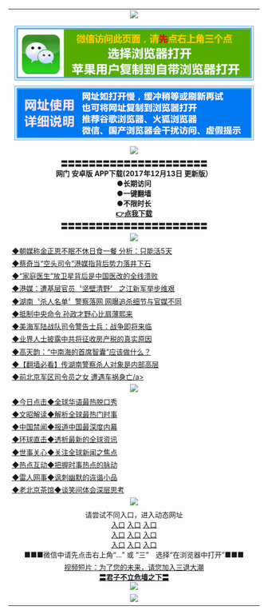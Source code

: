 <table>
<tr>
  <td align=center><img src="https://github.com/gyhhx/image-upload/blob/master/new1.jpg" />
  </td>
  </tr>
  <tr>
  <td align=center><img src="https://github.com/ogategy/image/blob/master/wechat%20advise.jpg" /></td>
  </tr>
  <tr>
    <td align=center><img src="https://github.com/gyhhx/image-upload/blob/master/gy1-wxsm.png" /></td>
  </tr>
   <tr>
    <td align=center>
 <b>〓〓〓〓〓〓〓〓〓〓〓〓〓〓〓〓〓〓〓〓〓<br/>网门  安卓版 APP下载(2017年12月13日 更新版）<br/> ●长期访问<br/> ●一键翻墙<br/>  ●不限时长<br/> 
 <a href="http://t.cn/RTkHemx">👉<b>点我下载</a><br/>〓〓〓〓〓〓〓〓〓〓〓〓〓〓〓〓〓〓〓〓〓<br/>
    </td>
    </tr>
  <tr>
    <td align=center><img src="https://github.com/gyhhx/image-upload/blob/master/yaowen.jpg" /></td>
  </tr>
      <tr>
<td align=left>
<a href="http://4534634.wx.tq.xn--lavamki-9wa.fi/show.htm?c841749&from=gyyw">◆朝媒称金正恩不眠不休日食一餐 分析：只能活5天</a><br/></td>
   </tr>
 <tr>
<td align=left>
<a href="http://4534634.wx.tq.xn--lavamki-9wa.fi/show.htm?c841750&from=gyyw">◆蔡奇当“空头司令”港媒指背后势力落井下石</a><br/>
</td>
   </tr>
 <tr>
<td align=left>
<a href="http://4534634.wx.tq.xn--lavamki-9wa.fi/show.htm?c841745&from=gyyw">◆“家庭医生”放卫星背后是中国医改的全线溃败</a><br/>
</td>
   </tr>
 <tr>
<td align=left>
<a href="http://4534634.wx.tq.xn--lavamki-9wa.fi/show.htm?c841706&from=gyyw">◆港媒：遭基层官员〝坚壁清野〞 之江新军举步维艰</a><br/></td>
  </tr>
  <tr>
<td align=left>
<a href="http://4534634.wx.tq.xn--lavamki-9wa.fi/show.htm?c841696&from=gyyw">◆湖南〝杀人名单〞警察落网 网曝追杀细节与官媒不同</a><br/>
</td>
   </tr>
<tr>
<td align=left>
<a href="http://4534634.wx.tq.xn--lavamki-9wa.fi/show.htm?c841710&from=gyyw">◆抵制中央命令 孙政才野心比肩薄熙来 </a><br/></td>
   </tr>
<tr>
<td align=left>
<a href="http://4534634.wx.tq.xn--lavamki-9wa.fi/show.htm?c841605&from=gyyw">◆美海军陆战队司令警告士兵：战争即将来临</a><br/></td>
 </tr>
   </tr>
 <tr>
<td align=left>
<a href="http://4534634.wx.tq.xn--lavamki-9wa.fi/show.htm?c841598&from=gyyw">◆业界人士披露中共将征收房产税的真实原因</a><br/></td>
 </tr> 
  <tr>
<td align=left>
<a href="http://4534634.wx.tq.xn--lavamki-9wa.fi/show.htm?c841581&from=gyyw">◆高天韵：“中南海的首席智囊”应该做什么？</a><br/>
</td>
</tr>
    <tr>
<td align=left>
<a href="http://4534634.wx.tq.xn--lavamki-9wa.fi/show.htm?c841570&from=gyyw">◆【翻墙必看】传湖南警察杀人对象是内部高层</a><br/></td>
  </tr> 
     <tr>
<td align=left>
<a href="http://4534634.wx.tq.xn--lavamki-9wa.fi/show.htm?c841430&from=gyyw">◆前北京军区司令员之女 遭遇车祸身亡/a><br/></td>
  </tr>
    <tr>
    <td align=center><img src="https://github.com/gyhhx/image-upload/blob/master/shipin.jpg" /></td>
  </tr>
 <tr>
   <td align=left> 
<a href="http://4534634.wx.tq.xn--lavamki-9wa.fi/show.htm?c816850&from=gyyw">◆今日点击◆全球华语最热脱口秀</a><br/>
    </td>
  </tr>
  <tr>
   <td align=left>
<a href="http://4534634.wx.tq.xn--lavamki-9wa.fi/show.htm?c816857&from=gyyw">◆文昭解读◆解析全球最热门时事</a><br/>
    </td>
  </tr>
  <tr>
  <td align=left>
<a href="http://4534634.wx.tq.xn--lavamki-9wa.fi/show.htm?c816860&from=gyyw">◆中国禁闻◆报道中国最深度内幕</a><br/>
   </tr>
  <tr>
     <td align=left>
<a href="http://4534634.wx.tq.xn--lavamki-9wa.fi/show.htm?c816855&from=gyyw">◆环球直击◆透析最新的全球资讯</a><br/>
   </tr>
   <tr>
      <td align=left>
<a href="http://4534634.wx.tq.xn--lavamki-9wa.fi/show.htm?c816851&from=gyyw">◆世事关心◆关注全球新闻之焦点</a><br/>
   </tr>
   <tr>
     <td align=left>
<a href="http://4534634.wx.tq.xn--lavamki-9wa.fi/show.htm?c816852&from=gyyw">◆热点互动◆把握时事热点的脉动</a><br/>
   </tr>
   <tr>
      <td align=left>
<a href="http://4534634.wx.tq.xn--lavamki-9wa.fi/show.htm?c816694&from=gyyw">◆雷人网事◆讽刺幽默的诙谐小品</a><br/>
   </tr>
   <tr>
    <td align=left>
<a href="http://4534634.wx.tq.xn--lavamki-9wa.fi/show.htm?c816650&from=gyyw">◆老北京茶馆◆谈笑间体会深层思考</a><br/>
   </tr>
    <tr>
    <td align=center><img src="https://github.com/gyhhx/image-upload/blob/master/tongdao2.jpg" /></td>
  </tr>
   <tr>
    <td align=center>请尝试不同入口，进入动态网址<br/>
      <a target="_blank" href="https://s3.ap-south-1.amazonaws.com/ogatem/show.htm?from=oGateg">入口</a>
      <a target="_blank" href="https://s3.ap-northeast-2.amazonaws.com/ogates/show.htm?from=oGateg">入口</a>
      <a target="_blank" href="https://s3.amazonaws.com/ogate/show.htm?from=oGateg">入口</a><br/>
      <a target="_blank" href="https://s3-us-west-1.amazonaws.com/ogaten/show.htm?from=oGateg">入口</a>
      <a target="_blank" href="https://s3.us-east-2.amazonaws.com/ogateh/show.htm?from=oGateg">入口</a>
      <a target="_blank" href="https://s3.eu-central-1.amazonaws.com/ogatef/show.htm?from=oGateg">入口</a><br/>     
      <a target="_blank" href="https://s3.eu-west-2.amazonaws.com/ogatel/show.htm?from=oGateg">入口</a>
      <a target="_blank" href="https://s3.ca-central-1.amazonaws.com/ogatec/show.htm?from=oGateg">入口</a>
      <a target="_blank" href="https://s3-ap-southeast-2.amazonaws.com/ogatey/show.htm?from=oGateg">入口</a><br/>
      ■■■微信中请先点击右上角“...” 或 “三”　选择“在浏览器中打开”■■■<b><br/>
    </td>
  </tr>
  <tr>
  <td align=center>
  <a href="http://123247192.wx.tq.xn--lavamki-9wa.fi/show.htm?c816846_2_1&from=gySTV">视频短片：为了您的未来，请您加入三退大潮</a><br/>
      <a href="http://7657192.wx.tq.xn--lavamki-9wa.fi/show.htm?ogQuit.aspx&from=gyST"><b>〓君子不立危墙之下〓<br/></a>
      <img src="https://github.com/gyhhx/image-upload/blob/master/3t.jpg" /><br/>
      </td>
  </tr>
   <tr>
    <td align=center><img src="https://raw.githubusercontent.com/oGate2/Up/master/oGate_640.jpg"/></td>
  </tr>
</table>
